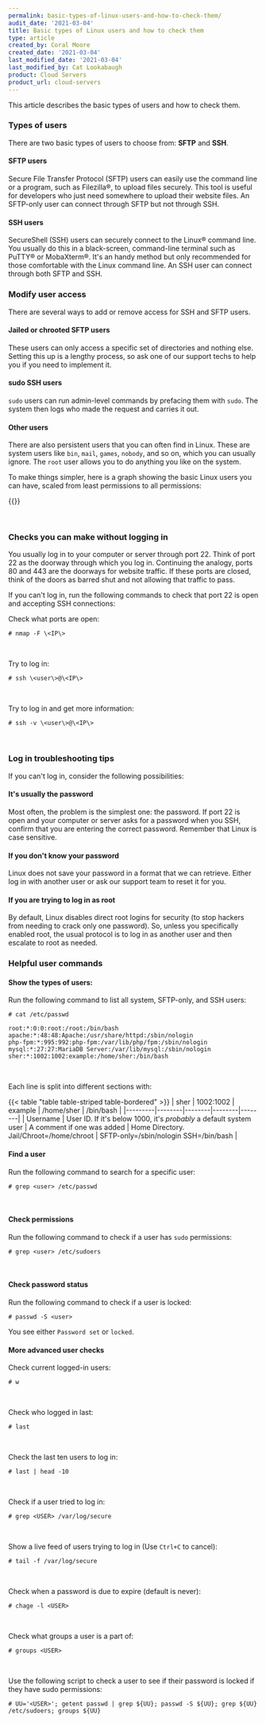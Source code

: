 ```yaml
---
permalink: basic-types-of-linux-users-and-how-to-check-them/
audit_date: '2021-03-04'
title: Basic types of Linux users and how to check them
type: article
created_by: Coral Moore
created_date: '2021-03-04'
last_modified_date: '2021-03-04'
last_modified_by: Cat Lookabaugh
product: Cloud Servers
product_url: cloud-servers
---
```


This article describes the basic types of users and how to check them.

### Types of users

There are two basic types of users to choose from: **SFTP** and **SSH**.

#### SFTP users

Secure File Transfer Protocol (SFTP) users can easily use the command line or a program,
such as Filezilla&reg;, to upload files securely. This tool is useful for developers who
just need somewhere to upload their website files. An SFTP-only user can connect
through SFTP but not through SSH.

#### SSH users

SecureShell (SSH) users can securely connect to the Linux&reg; command line. You usually
do this in a black-screen, command-line terminal such as PuTTY&reg; or MobaXterm&reg;. It's
an handy method but only recommended for those comfortable with the Linux command line. An
SSH user can connect through both SFTP and SSH.

### Modify user access

There are several ways to add or remove access for SSH and SFTP users.

#### Jailed or chrooted SFTP users

These users can only access a specific set of directories and nothing else. Setting this up
is a lengthy process, so ask one of our support techs to help you if you need to implement
it.

#### sudo SSH users

`sudo` users can run admin-level commands by prefacing them with `sudo`. The system then
logs who made the request and carries it out.

#### Other users

There are also persistent users that you can often find in Linux. These are system users
like `bin`, `mail`, `games`, `nobody`, and so on, which you can usually ignore. The `root`
user allows you to do anything you like on the system.

To make things simpler, here is a graph showing the basic Linux users you can have, scaled
from least permissions to all permissions:

{{<image src="Picture1.png" alt="" title="">}}

</br>

### Checks you can make without logging in

You usually log in to your computer or server through port 22. Think of port 22 as the
doorway through which you log in. Continuing the analogy, ports 80 and 443 are the doorways
for website traffic. If these ports are closed, think of the doors as barred shut and not
allowing that traffic to pass.

If you can't log in, run the following commands to check that port 22 is open and accepting
SSH connections:

Check what ports are open:

    # nmap -F \<IP\>
    
</br>

Try to log in:

    # ssh \<user\>@\<IP\>
    
</br>

Try to log in and get more information:

    # ssh -v \<user\>@\<IP\>

</br>

### Log in troubleshooting tips

If you can't log in, consider the following possibilities:

#### It's usually the password

Most often, the problem is the simplest one: the password. If port 22 is open and your
computer or server asks for a password when you SSH, confirm that you are entering the
correct password. Remember that Linux is case sensitive.

#### If you don't know your password

Linux does not save your password in a format that we can retrieve. Either log in with
another user or ask our support team to reset it for you.

#### If you are trying to log in as root

By default, Linux disables direct root logins for security (to stop hackers from needing
to crack only one password). So, unless you specifically enabled root, the usual protocol
is to log in as another user and then escalate to root as needed.

### Helpful user commands

#### Show the types of users:

Run the following command to list all system, SFTP-only, and SSH users:

    # cat /etc/passwd

    root:*:0:0:root:/root:/bin/bash
    apache:*:48:48:Apache:/usr/share/httpd:/sbin/nologin
    php-fpm:*:995:992:php-fpm:/var/lib/php/fpm:/sbin/nologin
    mysql:*:27:27:MariaDB Server:/var/lib/mysql:/sbin/nologin
    sher:*:1002:1002:example:/home/sher:/bin/bash

</br>

Each line is split into different sections with:

{{< table "table  table-striped table-bordered" >}}
| sher | 1002:1002 | example | /home/sher | /bin/bash |
|---------|--------|--------|--------|--------|
| Username | User ID. If it's below 1000, it's *probably* a default system user | A comment if one was added | Home Directory. Jail/Chroot=/home/chroot | SFTP-only=/sbin/nologin SSH=/bin/bash |

#### Find a user

Run the following command to search for a specific user:

    # grep <user> /etc/passwd
    
</br>

#### Check permissions

Run the following command to check if a user has `sudo` permissions:

    # grep <user> /etc/sudoers

</br>

#### Check password status

Run the following command to check if a user is locked:

    # passwd -S <user>

You see either `Password set` or `locked`.

#### More advanced user checks

Check current logged-in users:

    # w

</br>

Check who logged in last:

    # last

</br>

Check the last ten users to log in:

    # last | head -10

</br>

Check if a user tried to log in:

    # grep <USER> /var/log/secure

</br>

Show a live feed of users trying to log in (Use `Ctrl+C` to cancel):

    # tail -f /var/log/secure

</br>

Check when a password is due to expire (default is never):

    # chage -l <USER>

</br>

Check what groups a user is a part of:

    # groups <USER>

</br>

Use the following script to check a user to see if their password is locked if they have
sudo permissions:

    # UU='<USER>'; getent passwd | grep ${UU}; passwd -S ${UU}; grep ${UU} /etc/sudoers; groups ${UU}
